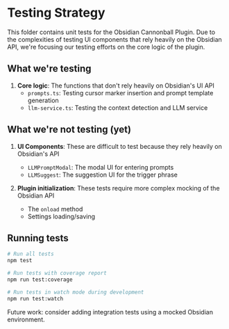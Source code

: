 # Testing Strategy

This folder contains unit tests for the Obsidian Cannonball Plugin. Due to the complexities of testing UI components that rely heavily on the Obsidian API, we're focusing our testing efforts on the core logic of the plugin.

## What we're testing

1. **Core logic**: The functions that don't rely heavily on Obsidian's UI API
   - `prompts.ts`: Testing cursor marker insertion and prompt template generation
   - `llm-service.ts`: Testing the context detection and LLM service

## What we're not testing (yet)

1. **UI Components**: These are difficult to test because they rely heavily on Obsidian's API
   - `LLMPromptModal`: The modal UI for entering prompts
   - `LLMSuggest`: The suggestion UI for the trigger phrase

2. **Plugin initialization**: These tests require more complex mocking of the Obsidian API
   - The `onload` method
   - Settings loading/saving

## Running tests

```bash
# Run all tests
npm test

# Run tests with coverage report
npm run test:coverage

# Run tests in watch mode during development
npm run test:watch
```

Future work: consider adding integration tests using a mocked Obsidian environment.